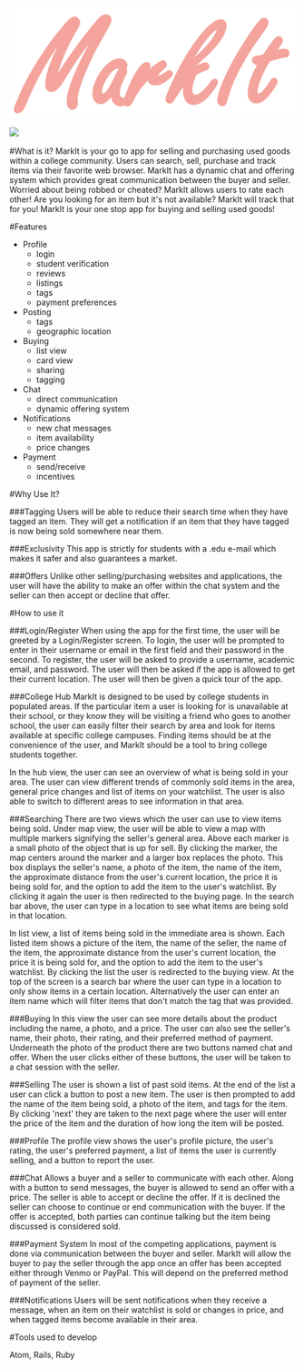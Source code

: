 
![UML Diagram](./SharedResources/writtenLogo.png)</br>

<img src="https://img.shields.io/badge/platform-web-blue.svg">

#What is it?
MarkIt is your go to app for selling and purchasing used goods within a college community. Users can search, sell, purchase and track items via their favorite web browser. MarkIt has a dynamic chat and offering system which provides great communication between the buyer and seller. Worried about being robbed or cheated? MarkIt allows users to rate each other! Are you looking for an item but it's not available? MarkIt will track that for you! MarkIt is your one stop app for buying and selling used goods!

#Features
- Profile
	* login
	* student verification
	* reviews
	* listings
	* tags
	* payment preferences
- Posting
	* tags
	* geographic location
- Buying
	* list view
	* card view
	* sharing
	* tagging
- Chat
	* direct communication
	* dynamic offering system
- Notifications
	* new chat messages
	* item availability
	* price changes
- Payment
	* send/receive
	* incentives

#Why Use It?

###Tagging
Users will be able to reduce their search time when they have tagged an item. They will get a notification if an item that they have tagged is now being sold somewhere near them.

###Exclusivity
This app is strictly for students with a .edu e-mail which makes it safer and also guarantees a market.

###Offers
Unlike other selling/purchasing websites and applications, the user will have the ability to make an offer within the chat system and the seller can then accept or decline that offer.

#How to use it


###Login/Register
When using the app for the first time, the user will be greeted by a Login/Register screen. To login, the user will be prompted to enter in their username or email in the first field and their password in the second. To register, the user will be asked to provide a username, academic email, and password. The user will then be asked if the app is allowed to get their current location. The user will then be given a quick tour of the app.

###College Hub
MarkIt is designed to be used by college students in populated areas. If the particular item a user is looking for is unavailable at their school, or they know they will be visiting a friend who goes to another school, the user can easily filter their search by area and look for items available at specific college campuses. Finding items should be at the convenience of the user, and MarkIt should be a tool to bring college students together.

In the hub view, the user can see an overview of what is being sold in your area. The user can view different trends of commonly sold items in the area, general price changes and list of items on your watchlist. The user is also able to switch to different areas to see information in that area.

###Searching
There are two views which the user can use to view items being sold. Under map view, the user will be able to view a map with multiple markers signifying the seller's general area. Above each marker is a small photo of the object that is up for sell. By clicking the marker, the map centers around the marker and a larger box replaces the photo. This box displays the seller's name, a photo of the item, the name of the item, the approximate distance from the user's current location, the price it is being sold for, and the option to add the item to the user's watchlist. By clicking it again the user is then redirected to the buying page. In the search bar above, the user can type in a location to see what items are being sold in that location.

In list view, a list of items being sold in the immediate area is shown. Each listed item shows a picture of the item, the name of the seller, the name of the item, the approximate distance from the user's current location, the price it is being sold for, and the option to add the item to the user's watchlist. By clicking the list the user is redirected to the buying view. At the top of the screen is a search bar where the user can type in a location to only show items in a certain location. Alternatively the user can enter an item name which will filter items that don't match the tag that was provided.

###Buying
In this view the user can see more details about the product including the name, a photo, and a price. The user can also see the seller's name, their photo, their rating, and their preferred method of payment. Underneath the photo of the product there are two buttons named chat and offer. When the user clicks either of these buttons, the user will be taken to a chat session with the seller.

###Selling
The user is shown a list of past sold items. At the end of the list a user can click a button to post a new item. The user is then prompted to add the name of the item being sold, a photo of the item, and tags for the item. By clicking 'next' they are taken to the next page where the user will enter the price of the item and the duration of how long the item will be posted.

###Profile
The profile view shows the user's profile picture, the user's rating, the user's preferred payment, a list of items the user is currently selling, and a button to report the user.

###Chat
Allows a buyer and a seller to communicate with each other. Along with a button to send messages, the buyer is allowed to send an offer with a price. The seller is able to accept or decline the offer. If it is declined the seller can choose to continue or end communication with the buyer. If the offer is accepted, both parties can continue talking but the item being discussed is considered sold.

###Payment System
In most of the competing applications, payment is done via communication between the buyer and seller.  MarkIt will allow the buyer to pay the seller through the app once an offer has been accepted either through Venmo or PayPal.  This will depend on the preferred method of payment of the seller.

###Notifications
Users will be sent notifications when they receive a message, when an item on their watchlist is sold or changes in price, and when tagged items become available in their area.

#Tools used to develop

Atom, Rails, Ruby
